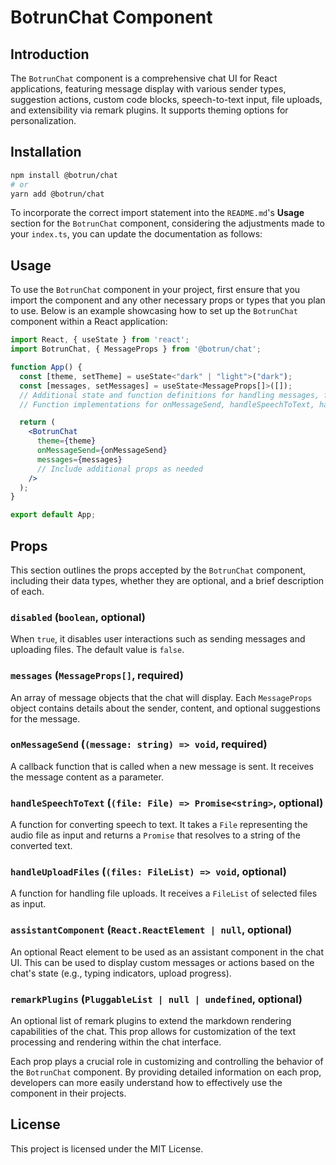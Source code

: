 # BotrunChat Component

## Introduction

The `BotrunChat` component is a comprehensive chat UI for React applications, featuring message display with various sender types, suggestion actions, custom code blocks, speech-to-text input, file uploads, and extensibility via remark plugins. It supports theming options for personalization.

## Installation

```bash
npm install @botrun/chat
# or
yarn add @botrun/chat
```

To incorporate the correct import statement into the `README.md`'s **Usage** section for the `BotrunChat` component, considering the adjustments made to your `index.ts`, you can update the documentation as follows:

## Usage

To use the `BotrunChat` component in your project, first ensure that you import the component and any other necessary props or types that you plan to use. Below is an example showcasing how to set up the `BotrunChat` component within a React application:

```jsx
import React, { useState } from 'react';
import BotrunChat, { MessageProps } from '@botrun/chat';

function App() {
  const [theme, setTheme] = useState<"dark" | "light">("dark");
  const [messages, setMessages] = useState<MessageProps[]>([]);
  // Additional state and function definitions for handling messages, file uploads, etc.
  // Function implementations for onMessageSend, handleSpeechToText, handleUploadFiles, etc.

  return (
    <BotrunChat
      theme={theme}
      onMessageSend={onMessageSend}
      messages={messages}
      // Include additional props as needed
    />
  );
}

export default App;
```

## Props

This section outlines the props accepted by the `BotrunChat` component, including their data types, whether they are optional, and a brief description of each.

### `disabled` (`boolean`, optional)

When `true`, it disables user interactions such as sending messages and uploading files. The default value is `false`.

### `messages` (`MessageProps[]`, required)

An array of message objects that the chat will display. Each `MessageProps` object contains details about the sender, content, and optional suggestions for the message.

### `onMessageSend` (`(message: string) => void`, required)

A callback function that is called when a new message is sent. It receives the message content as a parameter.

### `handleSpeechToText` (`(file: File) => Promise<string>`, optional)

A function for converting speech to text. It takes a `File` representing the audio file as input and returns a `Promise` that resolves to a string of the converted text.

### `handleUploadFiles` (`(files: FileList) => void`, optional)

A function for handling file uploads. It receives a `FileList` of selected files as input.

### `assistantComponent` (`React.ReactElement | null`, optional)

An optional React element to be used as an assistant component in the chat UI. This can be used to display custom messages or actions based on the chat's state (e.g., typing indicators, upload progress).

### `remarkPlugins` (`PluggableList | null | undefined`, optional)

An optional list of remark plugins to extend the markdown rendering capabilities of the chat. This prop allows for customization of the text processing and rendering within the chat interface.

Each prop plays a crucial role in customizing and controlling the behavior of the `BotrunChat` component. By providing detailed information on each prop, developers can more easily understand how to effectively use the component in their projects.

## License

This project is licensed under the MIT License.
